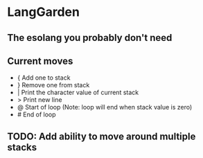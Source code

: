 # LangGarden

## The esolang you probably don't need

## Current moves
* { Add one to stack
* } Remove one from stack
* | Print the character value of current stack
* \> Print new line
* @ Start of loop (Note: loop will end when stack value is zero)
* \# End of loop

## TODO: Add ability to move around multiple stacks